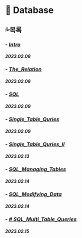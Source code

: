 # **🐬 Database**

## 💦목록

### - [*Intro*](https://github.com/ParkJiHwan22/TIL/blob/main/TIL_Repositories/Database/230208_Intro.md)
##### 2023.02.08

### - [*The_Relation*](https://github.com/ParkJiHwan22/TIL/blob/main/TIL_Repositories/Database/230208_The_Relation.md)
##### 2023.02.08

### - [*SQL*](https://github.com/ParkJiHwan22/TIL/blob/main/TIL_Repositories/Database/230209_SQL.md)
##### 2023.02.09

### - [*Single_Table_Quries*](https://github.com/ParkJiHwan22/TIL/blob/main/TIL_Repositories/Database/230209_SQL_Single_Table_Quries.md)
##### 2023.02.09

### - [*Single_Table_Quries_Ⅱ*](https://github.com/ParkJiHwan22/TIL/blob/main/TIL_Repositories/Database/230213_Filtering_Data.md)
##### 2023.02.13

### - [*SQL_Managing_Tables*](https://github.com/ParkJiHwan22/TIL/blob/main/TIL_Repositories/Database/230214_SQL_Managing_Tables.md)
##### 2023.02.14

### - [*SQL_Modifying_Data*](https://github.com/ParkJiHwan22/TIL/blob/main/TIL_Repositories/Database/230214_SQL_Modifying_Data.md)
##### 2023.02.14

### - [*# SQL_Multi_Table_Queries*]()
##### 2023.02.15





